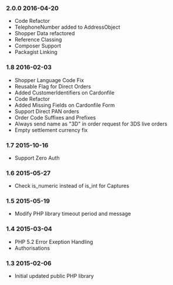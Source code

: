 ### 2.0.0 2016-04-20
* Code Refactor
* TelephoneNumber added to AddressObject
* Shopper Data refactored
* Reference Classing
* Composer Support
* Packagist Linking

### 1.8 2016-02-03
* Shopper Language Code Fix
* Reusable Flag for Direct Orders
* Added CustomerIdentifiers on Cardonfile
* Code Refactor
* Added Missing Fields on Cardonfile Form
* Support Direct PAN orders
* Order Code Suffixes and Prefixes
* Always send name as "3D" in order request for 3DS live orders
* Empty settlement currency fix

### 1.7 2015-10-16
* Support Zero Auth

### 1.6 2015-05-27
* Check is_numeric instead of is_int for Captures

### 1.5 2015-05-19
* Modify PHP library timeout period and message

### 1.4 2015-03-04
* PHP 5.2 Error Exeption Handling
* Authorisations

### 1.3 2015-02-06
* Initial updated public PHP library

